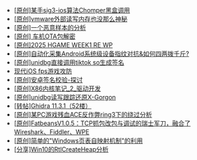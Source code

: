+ [[原创]某手sig3-ios算法Chomper黑盒调用](https://bbs.kanxue.com/thread-285666.htm)
+ [[原创]vmware外部读写内存也没那么神秘](https://bbs.kanxue.com/thread-284956.htm)
+ [[原创]一个恶意样本的分析](https://bbs.kanxue.com/thread-285669.htm)
+ [[原创]  车机OTA包解密](https://bbs.kanxue.com/thread-285256.htm)
+ [[原创]2025 HGAME WEEK1 RE WP](https://bbs.kanxue.com/thread-285536.htm)
+ [[原创]自动化采集Android系统级设备指纹对抗&如何四两拨千斤?](https://bbs.kanxue.com/thread-281889.htm)
+ [[原创]unidbg直接调用tiktok so生成签名](https://bbs.kanxue.com/thread-285623.htm)
+ [现代iOS fps游戏攻防](https://bbs.kanxue.com/thread-285596.htm)
+ [[原创]安卓签名校验-探讨](https://bbs.kanxue.com/thread-285647.htm)
+ [[原创]X86内核笔记_2_驱动开发](https://bbs.kanxue.com/thread-268379.htm)
+ [[原创]unidbg读写跟踪还原X-Gorgon](https://bbs.kanxue.com/thread-285586.htm)
+ [[转帖]Ghidra 11.3.1（52楼）](https://bbs.kanxue.com/thread-270738.htm)
+ [[原创]某PC游戏残血ACE反作弊ring3下的绕过分析](https://bbs.kanxue.com/thread-284667.htm)
+ [[原创]FatbeansV1.0.5：TCP抓包改包与调试的瑞士军刀，融合了Wireshark、Fiddler、WPE](https://bbs.kanxue.com/thread-284571.htm)
+ [[原创]简单的"Windows页表自映射机制"的利用](https://bbs.kanxue.com/thread-285332.htm)
+ [[分享]Win10的RtlCreateHeap分析](https://bbs.kanxue.com/thread-285670.htm)
